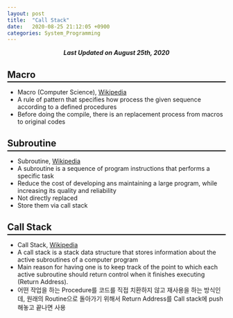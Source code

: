 ```yaml
---
layout: post
title:  "Call Stack"
date:   2020-08-25 21:12:05 +0900
categories: System_Programming
---
```

<div style="text-align: center"><i><b>Last Updated on August 25th, 2020</b></i></div>

## Macro
<hr style="height: 2px; border:none; margin-top: -1em; margin-bottom:0.5em; padding: 0; background:black">

* Macro (Computer Science), [Wikipedia](https://en.wikipedia.org/wiki/Macro_(computer_science))
* A rule of pattern that specifies how process the given sequence according to a defined procedures
* Before doing the compile, there is an replacement process from macros to original codes

## Subroutine
<hr style="height: 2px; border:none; margin-top: -1em; margin-bottom:0.5em; padding: 0; background:black">

* Subroutine, [Wikipedia](https://en.wikipedia.org/wiki/Subroutine#Call_stack)
* A subroutine is a sequence of program instructions that performs a specific task
* Reduce the cost of developing ans maintaining a large program, while increasing its quality and reliability
* Not directly replaced
* Store them via call stack

## Call Stack
<hr style="height: 2px; border:none; margin-top: -1em; margin-bottom:0.5em; padding: 0; background:black">

* Call Stack, [Wikipedia](https://en.wikipedia.org/wiki/Call_stack#Stack_and_frame_pointers)
* A call stack is a stack data structure that stores information about the active subroutines of a computer program
* Main reason for having one is to keep track of the point to which each active subroutine should return control when it finishes executing (Return Address).
* 어떤 작업을 하는 Procedure를 코드를 직접 치환하지 않고 재사용을 하는 방식인데, 원래의 Routine으로 돌아가기 위해서 Return Address를 Call stack에 push 해놓고 끝나면 사용
